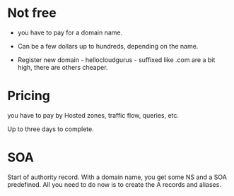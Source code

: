 # Not free
* you have to pay for a domain name.

* Can be a few dollars up to hundreds, depending on the name.

- Register new domain - hellocloudgurus - suffixed like .com are a bit high, there are others cheaper.

# Pricing
you have to pay by Hosted zones, traffic flow, queries, etc.


Up to three days to complete. 

# SOA
Start of authority record. 
With a domain name, you get some NS and a SOA predefined. All you need to do now is to create the A records and aliases.

